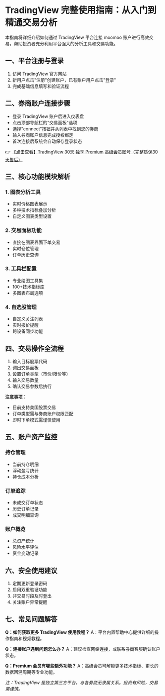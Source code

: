 # TradingView 完整使用指南：从入门到精通交易分析

本指南将详细介绍如何通过 TradingView 平台连接 moomoo 账户进行高效交易，帮助投资者充分利用平台强大的分析工具和交易功能。

## 一、平台注册与登录

1. 访问 TradingView 官方网站
2. 新用户点击"注册"创建账户，已有账户用户点击"登录"
3. 完成基础信息填写和验证流程

## 二、券商账户连接步骤

- 登录 TradingView 账户后进入仪表盘
- 点击顶部导航栏的"交易面板"选项
- 选择"connect"按钮并从列表中找到您的券商
- 输入券商账户信息完成授权绑定
- 首次连接后系统会自动保存登录状态

👉 [【点击查看】TradingView 30天 独享 Premium 高级会员账号（完整质保30天售后）](https://bit.ly/TradingView-Pro)

## 三、核心功能模块解析

### 1. 图表分析工具
- 实时价格图表展示
- 多种技术指标叠加分析
- 自定义图表类型设置

### 2. 交易面板功能
- 直接在图表界面下单交易
- 实时仓位管理
- 订单历史查询

### 3. 工具栏配置
- 专业绘图工具集
- 100+技术指标库
- 多图表布局选项

### 4. 自选股管理
- 自定义关注列表
- 实时报价提醒
- 跨设备同步功能

## 四、交易操作全流程

1. 输入目标股票代码
2. 调出交易面板
3. 设置订单类型（市价/限价等）
4. 输入交易数量
5. 确认交易参数后执行

**注意事项：**
- 目前支持美国股票交易
- 订单类型需与券商账户权限匹配
- 即时下单模式需谨慎使用

## 五、账户资产监控

### 持仓管理
- 当前持仓明细
- 浮动盈亏统计
- 持仓成本分析

### 订单追踪
- 未成交订单状态
- 历史订单记录
- 成交明细查询

### 账户概览
- 总资产统计
- 风险水平评估
- 资金变动记录

## 六、安全使用建议

1. 定期更新登录密码
2. 启用双重验证功能
3. 非交易时段及时登出
4. 关注账户异常提醒

## 七、常见问题解答

**Q：如何获取更多 TradingView 使用教程？**
A：平台内置帮助中心提供详细的操作指南和视频教程。

**Q：连接账户遇到问题怎么办？**
A：建议检查网络连接，或联系券商客服确认账户状态。

**Q：Premium 会员有哪些额外功能？**
A：高级会员可解锁更多技术指标、更长的数据回溯周期等专业功能。

*注：TradingView 是独立第三方平台，与各券商无隶属关系。投资有风险，交易需谨慎。*